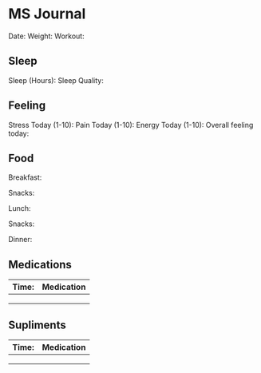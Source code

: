 # MS Journal

Date:
Weight:
Workout: 

## Sleep
Sleep (Hours):
Sleep Quality:

## Feeling

Stress Today (1-10):
Pain Today (1-10):
Energy Today (1-10):
Overall feeling today: 

## Food

Breakfast:

Snacks:

Lunch:

Snacks:

Dinner:

## Medications

|Time:   |Medication   |
|--------|-------------|
|        |             |
|        |             |
|        |             |

## Supliments

|Time:   |Medication   |
|--------|-------------|
|        |             |
|        |             |
|        |             |

